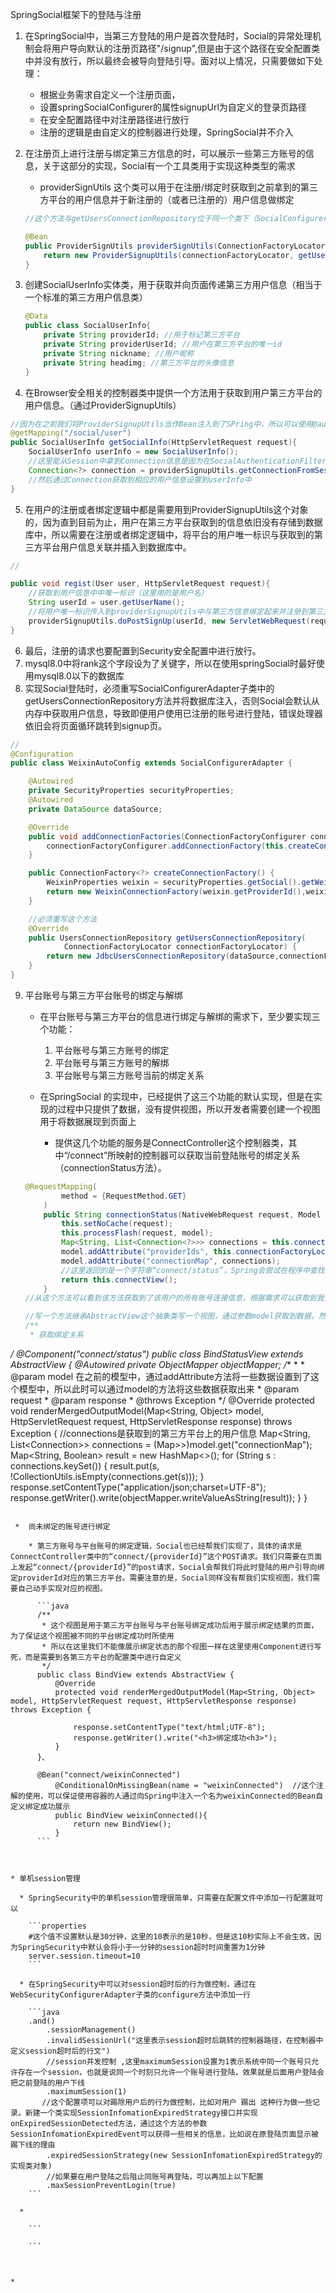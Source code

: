 SpringSocial框架下的登陆与注册

1. 在SpringSocial中，当第三方登陆的用户是首次登陆时，Social的异常处理机制会将用户导向默认的注册页路径"/signup",但是由于这个路径在安全配置类中并没有放行，所以最终会被导向登陆引导。面对以上情况，只需要做如下处理：

   * 根据业务需求自定义一个注册页面，
   * 设置springSocialConfigurer的属性signupUrl为自定义的登录页路径
   * 在安全配置路径中对注册路径进行放行
   * 注册的逻辑是由自定义的控制器进行处理，SpringSocial并不介入

2. 在注册页上进行注册与绑定第三方信息的时，可以展示一些第三方账号的信息，关于这部分的实现，Social有一个工具类用于实现这种类型的需求

   * providerSignUtils 这个类可以用于在注册/绑定时获取到之前拿到的第三方平台的用户信息并于新注册的（或者已注册的）用户信息做绑定

   ```java
   //这个方法与getUsersConnectionRepository位于同一个类下（SocialConfigurerAdapter的子类）
   
   @Bean
   public ProviderSignUtils providerSignUtils(ConnectionFactoryLocator connectionFactoryLocator) {
       return new ProviderSignupUtils(connectionFactoryLocator, getUsersConnectionRepository(connectionFactoryLocator))
   }
   ```

3. 创建SocialUserInfo实体类，用于获取并向页面传递第三方用户信息（相当于一个标准的第三方用户信息类）

   ```java
   @Data
   public class SocialUserInfo{
       private String providerId; //用于标记第三方平台
       private String providerUserId; //用户在第三方平台的唯一id
       private String nickname; //用户昵称
       private String headimg; //第三方平台的头像信息
   }
   ```

   

4. 在Browser安全相关的控制器类中提供一个方法用于获取到用户第三方平台的用户信息。（通过ProviderSignupUtils）

```java
//因为在之前我们将ProviderSignupUtils当作Bean注入到了SPring中，所以可以使用@autowired进行自动注入到控制器类中
@getMapping("/social/user")
public SocialUserInfo getSocialInfo(HttpServletRequest request){
    SocialUserInfo userInfo = new SocialUserInfo();
    //这里能从Session中拿到Connection信息是因为在SocialAuthenticationFilter中（250行左右）将Connection信息设置到了Session中
    Connection<?> connection = providerSignupUtils.getConnectionFromSession(new ServletWebRequest(request));
    //然后通过Connection获取到相应的用户信息设置到userInfo中
}
```

5. 在用户的注册或者绑定逻辑中都是需要用到ProviderSignupUtils这个对象的，因为直到目前为止，用户在第三方平台获取到的信息依旧没有存储到数据库中，所以需要在注册或者绑定逻辑中，将平台的用户唯一标识与获取到的第三方平台用户信息关联并插入到数据库中。

```java
//

public void regist(User user, HttpServletRequest request){
    //获取到用户信息中中唯一标识（这里用的是用户名）
    String userId = user.getUserName();
    //将用户唯一标识传入到providerSignupUtils中与第三方信息绑定起来并注册到第三方信息表中
    providerSignupUtils.doPostSignUp(userId, new ServletWebRequest(request));
}
```

6. 最后，注册的请求也要配置到Security安全配置中进行放行。
7. mysql8.0中将rank这个字段设为了关键字，所以在使用springSocial时最好使用mysql8.0以下的数据库
8. 实现Social登陆时，必须重写SocialConfigurerAdapter子类中的getUsersConnectionRepository方法并将数据库注入，否则Social会默认从内存中获取用户信息，导致即便用户使用已注册的账号进行登陆，错误处理器依旧会将页面循环跳转到signup页。

```java
//
@Configuration
public class WeixinAutoConfig extends SocialConfigurerAdapter {

    @Autowired
    private SecurityProperties securityProperties;
    @Autowired
    private DataSource dataSource;

    @Override
    public void addConnectionFactories(ConnectionFactoryConfigurer connectionFactoryConfigurer, Environment environment) {
        connectionFactoryConfigurer.addConnectionFactory(this.createConnectionFactory());
    }

    public ConnectionFactory<?> createConnectionFactory() {
        WeixinProperties weixin = securityProperties.getSocial().getWeixin();
        return new WeixinConnectionFactory(weixin.getProviderId(),weixin.getAppId(), weixin.getAppSecret());
    }

    //必须重写这个方法
    @Override
    public UsersConnectionRepository getUsersConnectionRepository(
            ConnectionFactoryLocator connectionFactoryLocator) {
        return new JdbcUsersConnectionRepository(dataSource,connectionFactoryLocator, Encryptors.noOpText());
    }
}
```

9. 平台账号与第三方平台账号的绑定与解绑

   * 在平台账号与第三方平台的信息进行绑定与解绑的需求下，至少要实现三个功能：
     1. 平台账号与第三方账号的绑定
     2. 平台账号与第三方账号的解绑
     3. 平台账号与第三方账号当前的绑定关系

   * 在SpringSocial 的实现中，已经提供了这三个功能的默认实现，但是在实现的过程中只提供了数据，没有提供视图，所以开发者需要创建一个视图用于将数据展现到页面上
     * 提供这几个功能的服务是ConnectController这个控制器类，其中“/connect”所映射的控制器可以获取当前登陆账号的绑定关系（connectionStatus方法）。

   ```java
   @RequestMapping(
           method = {RequestMethod.GET}
       )
       public String connectionStatus(NativeWebRequest request, Model model) {
           this.setNoCache(request);
           this.processFlash(request, model);
           Map<String, List<Connection<?>>> connections = this.connectionRepository.findAllConnections();
           model.addAttribute("providerIds", this.connectionFactoryLocator.registeredProviderIds());
           model.addAttribute("connectionMap", connections);
           //这里返回的是一个字符串“connect/status”，Spring会尝试在程序中查找“connect/status”所对应的视图，所以如果需要对返回的数据进行封装然后创建视图返回给前端，需要写一个控制器（映射路径为“connect/status”）
           return this.connectView();
       }
   //从这个方法可以看到该方法获取到了该用户的所有账号连接信息，根据需求可以获取到我们需要任何已有的用户相关信息。可以只返回是否绑定，也可以返回其他相关信息
   
   //写一个方法继承AbstractView这个抽象类写一个视图，通过参数model获取到数据，然后通过respose将数据以流的形式返回到页面
   /**
    * 获取绑定关系
 */
   @Component("connect/status")
   public class BindStatusView extends AbstractView {
       @Autowired
       private ObjectMapper objectMapper;
       /**
        *
        * @param model 在之前的模型中，通过addAttribute方法将一些数据设置到了这个模型中，所以此时可以通过model的方法将这些数据获取出来
        * @param request
        * @param response
        * @throws Exception
        */
       @Override
       protected void renderMergedOutputModel(Map<String, Object> model, HttpServletRequest request, HttpServletResponse response) throws Exception {
           //connections是获取到的第三方平台上的用户信息
           Map<String, List<Connection<?>>> connections = (Map<String, List<Connection<?>>>)model.get("connectionMap");
           Map<String, Boolean> result = new HashMap<>();
           for (String s : connections.keySet()) {
               result.put(s, !CollectionUtils.isEmpty(connections.get(s)));
           }
           response.setContentType("application/json;charset=UTF-8");
           response.getWriter().write(objectMapper.writeValueAsString(result));
       }
   }
   
   ```
   
    *  尚未绑定的账号进行绑定
      
       * 第三方账号与平台账号的绑定逻辑，Social也已经帮我们实现了，具体的请求是ConnectController类中的“connect/{providerId}”这个POST请求。我们只需要在页面上发起“connect/{providerId}”的post请求，Social会帮我们将此时登陆的用户引导向绑定providerId对应的第三方平台。需要注意的是，Social同样没有帮我们实现视图，我们需要自己动手实现对应的视图。
       
         ```java
         /**
          * 这个视图是用于第三方平台账号与平台账号绑定成功后用于展示绑定结果的页面，为了保证这个视图被不同的平台绑定成功时所使用
          * 所以在这里我们不能像展示绑定状态的那个视图一样在这里使用Component进行写死，而是需要到各第三方平台的配置类中进行自定义
          */
         public class BindView extends AbstractView {
             @Override
             protected void renderMergedOutputModel(Map<String, Object> model, HttpServletRequest request, HttpServletResponse response) throws Exception {
         
                 response.setContentType("text/html;UTF-8");
                 response.getWriter().write("<h3>绑定成功<h3>");
             }
         }、
         
         @Bean("connect/weixinConnected")
             @ConditionalOnMissingBean(name = "weixinConnected")  //这个注解的使用，可以保证使用容器的人通过向Spring中注入一个名为weixinConnected的Bean自定义绑定成功展示
             public BindView weixinConnected(){
                 return new BindView();
             }
         ```
       
         
   
   * 单机session管理
   
     * SpringSecurity中的单机session管理很简单，只需要在配置文件中添加一行配置就可以
   
       ```properties
       #这个值不设置默认是30分钟，这里的10表示的是10秒，但是这10秒实际上不会生效，因为SpringSecurity中默认会将小于一分钟的session超时时间重置为1分钟
       server.session.timeout=10
       ```
   
     * 在SpringSecurity中可以对session超时后的行为做控制，通过在WebSecurityConfigurerAdapter子类的configure方法中添加一行
   
       ```java
       .and()
           .sessionManagement()
           .invalidSessionUrl("这里表示session超时后跳转的控制器路径，在控制器中定义session超时后的行文")
           //session并发控制 ,这里maximumSession设置为1表示系统中同一个账号只允许存在一个session，也就是说同一个时刻只允许一个账号进行登陆，效果就是后面用户登陆会把之前登陆的用户下线
           .maximumSession(1)
          //这个配置项可以对踢除用户后的行为做控制，比如对用户 踢出 这种行为做一些记录。新建一个类实现SessionInfomationExpiredStrategy接口并实现onExpiredSessionDetected方法，通过这个方法的参数SessionInfomationExpiredEvent可以获得一些相关的信息，比如说在原登陆页面显示被踢下线的理由
           .expiredSessionStrategy(new SessionInfomationExpiredStrategy的实现类对象)
           //如果要在用户登陆之后阻止同账号再登陆，可以再加上以下配置
           .maxSessionPreventLogin(true)
       ```
   
     * 
   
       ```
       
       ```
   
       
   
   * 